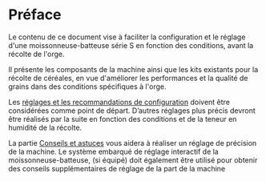 # Préface

Le contenu de ce document vise à faciliter la configuration et le
réglage d'une moissonneuse-batteuse série S en fonction des
conditions, avant la récolte de l'orge.

Il présente les composants de la machine ainsi que les kits existants
pour la récolte de céréales, en vue d'améliorer les performances et
la qualité de grains dans des conditions spécifiques à l'orge.

Les [réglages et les recommandations de configuration](serie_s_orge_reglages_inspection.md) doivent être
considérées comme point de départ. D’autres réglages plus précis
devront être réalisés par la suite en fonction des conditions et de la
teneur en humidité de la récolte.

La partie [Conseils et astuces](serie_s_orge_conseils_astuces.md) vous aidera à réaliser un réglage de
précision de la machine. Le système embarqué de réglage interactif
de la moissonneuse-batteuse, (si équipé) doit également être utilisé
pour obtenir des conseils supplémentaires de réglage de la part de la
machine
